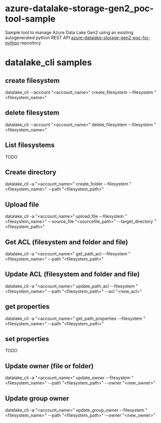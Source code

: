 # azure-datalake-storage-gen2_poc-tool-sample
Sample tool to manage Azure Data Lake Gen2 using an existing autogenerated python REST API
[azure-datalake-storage-gen2-poc-for-python](https://github.com/luisjfdez/azure-datalake-storage-gen2_poc-for-python) repository 

# datalake_cli samples

## create filesystem
datalake_cli --account "<account_name>" create_filesystem --filesystem "<filesystem_name>"

## delete filesystem
datalake_cli --account "<account_name>" delete_filesystem --filesystem "<filesystem_name>"

## List filesystems
TODO

## Create directory
datalake_cli -a "<account_name>" create_folder --filesystem "<filesystem_name>" --path "<filesystem_path>"

## Upload file
datalake_cli -a "<account_name>" upload_file --filesystem "<filesystem_name>" --source_file "<sourcefile_path>" --target_directory "<filesystem_path>"

## Get ACL (filesystem and folder and file)
datalake_cli -a "<account_name>" get_path_acl --filesystem "<filesystem_name>" --path "<filesystem_path>"

## Update ACL (filesystem and folder and file)
datalake_cli -a "<account_name>" update_path_acl --filesystem "<filesystem_name>" --path "<filesystem_path>" --acl "<new_acl>"

## get properties
datalake_cli -a "<account_name>" get_path_properties --filesystem "<filesystem_name>" --path "<filesystem_path>"

## set properties
TODO

## Update owner (file or folder)
datalake_cli -a "<account_name>" update_owner --filesystem "<filesystem_name>" --path "<filesystem_path>" --owner "<new_owner>"

## Update group owner
datalake_cli -a "<account_name>" update_group_owner --filesystem "<filesystem_name>" --path "<filesystem_path>" --owner "<new_owner>"